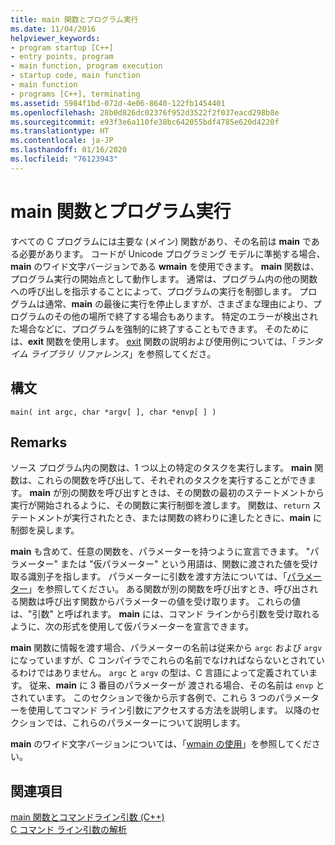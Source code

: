 ```yaml
---
title: main 関数とプログラム実行
ms.date: 11/04/2016
helpviewer_keywords:
- program startup [C++]
- entry points, program
- main function, program execution
- startup code, main function
- main function
- programs [C++], terminating
ms.assetid: 5984f1bd-072d-4e06-8640-122fb1454401
ms.openlocfilehash: 28b0d826dc02376f952d3522f2f037eacd298b8e
ms.sourcegitcommit: e93f3e6a110fe38bc642055bdf4785e620d4220f
ms.translationtype: HT
ms.contentlocale: ja-JP
ms.lasthandoff: 01/16/2020
ms.locfileid: "76123943"
---
```

# <a name="main-function-and-program-execution"></a>main 関数とプログラム実行

すべての C プログラムには主要な (メイン) 関数があり、その名前は **main** である必要があります。 コードが Unicode プログラミング モデルに準拠する場合、**main** のワイド文字バージョンである **wmain** を使用できます。 **main** 関数は、プログラム実行の開始点として動作します。 通常は、プログラム内の他の関数への呼び出しを指示することによって、プログラムの実行を制御します。 プログラムは通常、**main** の最後に実行を停止しますが、さまざまな理由により、プログラムのその他の場所で終了する場合もあります。 特定のエラーが検出された場合などに、プログラムを強制的に終了することもできます。 そのためには、**exit** 関数を使用します。 [exit](../c-runtime-library/reference/exit-exit-exit.md) 関数の説明および使用例については、「*ランタイム ライブラリ リファレンス*」を参照してくださ。

## <a name="syntax"></a>構文

```
main( int argc, char *argv[ ], char *envp[ ] )
```

## <a name="remarks"></a>Remarks

ソース プログラム内の関数は、1 つ以上の特定のタスクを実行します。 **main** 関数は、これらの関数を呼び出して、それぞれのタスクを実行することができます。 **main** が別の関数を呼び出すときは、その関数の最初のステートメントから実行が開始されるように、その関数に実行制御を渡します。 関数は、`return` ステートメントが実行されたとき、または関数の終わりに達したときに、**main** に制御を戻します。

**main** も含めて、任意の関数を、パラメーターを持つように宣言できます。 "パラメーター" または "仮パラメーター" という用語は、関数に渡された値を受け取る識別子を指します。 パラメーターに引数を渡す方法については、「[パラメーター](../c-language/parameters.md)」を参照してください。 ある関数が別の関数を呼び出すとき、呼び出される関数は呼び出す関数からパラメーターの値を受け取ります。 これらの値は、"引数" と呼ばれます。 **main** には、コマンド ラインから引数を受け取れるように、次の形式を使用して仮パラメーターを宣言できます。

**main** 関数に情報を渡す場合、パラメーターの名前は従来から `argc` および `argv` になっていますが、C コンパイラでこれらの名前でなければならないとされているわけではありません。 `argc` と `argv` の型は、C 言語によって定義されています。 従来、**main** に 3 番目のパラメーターが 渡される場合、その名前は `envp` とされています。 このセクションで後から示す各例で、これら 3 つのパラメーターを使用してコマンド ライン引数にアクセスする方法を説明します。 以降のセクションでは、これらのパラメーターについて説明します。

**main** のワイド文字バージョンについては、「[wmain の使用](../c-language/using-wmain.md)」を参照してください。

## <a name="see-also"></a>関連項目

[main 関数とコマンドライン引数 (C++)](../cpp/main-function-command-line-args.md)\
[C コマンド ライン引数の解析](../c-language/parsing-c-command-line-arguments.md)
